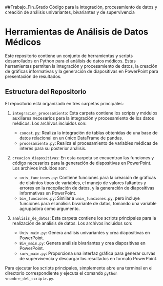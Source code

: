 ##Trabajo_Fin_Grado
Código para la integración, procesamiento de datos y creación de análisis univariantes, bivariantes y de supervivencia
# Herramientas de Análisis de Datos Médicos

Este repositorio contiene un conjunto de herramientas y scripts desarrollados en Python para el análisis de datos médicos. Estas herramientas permiten la integración y procesamiento de datos, la creación de gráficas informativas y la generación de diapositivas en PowerPoint para presentación de resultados.

## Estructura del Repositorio

El repositorio está organizado en tres carpetas principales:

1. `integracion_procesamiento`: Esta carpeta contiene los scripts y módulos auxiliares necesarios para la integración y procesamiento de los datos médicos. Los archivos incluidos son:
    - `concat.py`: Realiza la integración de tablas obtenidas de una base de datos relacional en un único DataFrame de pandas.
    - `procesamiento.py`: Realiza el procesamiento de variables médicas de interés para su posterior análisis.

2. `creacion_diapositivas`: En esta carpeta se encuentran las funciones y código necesarios para la generación de diapositivas en PowerPoint. Los archivos incluidos son:
    - `univ_funciones.py`: Contiene funciones para la creación de gráficas de distintos tipos de variables, el manejo de valores faltantes y errores en la recopilación de datos, y la generación de diapositivas informativas en PowerPoint.
    - `biv_funciones.py`: Similar a `univ_funciones.py`, pero incluye funciones para el análisis bivariante de datos, tomando una variable agrupadora como argumento.

3. `analisis_de_datos`: Esta carpeta contiene los scripts principales para la realización de análisis de datos. Los archivos incluidos son:
    - `Univ_main.py`: Genera análisis univariantes y crea diapositivas en PowerPoint.
    - `Biv_main.py`: Genera análisis bivariantes y crea diapositivas en PowerPoint.
    - `surv_main.py`: Proporciona una interfaz gráfica para generar curvas de supervivencia y descargar los resultados en formato PowerPoint.


Para ejecutar los scripts principales, simplemente abre una terminal en el directorio correspondiente y ejecuta el comando `python <nombre_del_script>.py`. 

